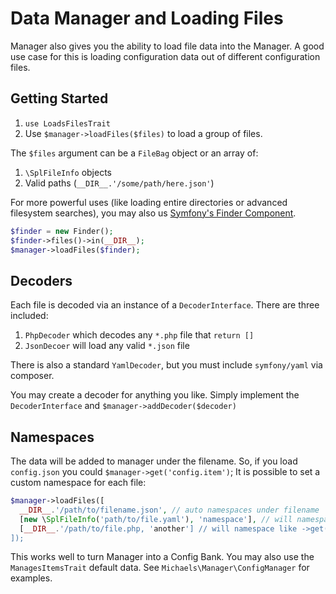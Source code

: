 # Data Manager and Loading Files
Manager also gives you the ability to load file data into the Manager. 
A good use case for this is loading configuration data out of different configuration files.

## Getting Started
  1. `use LoadsFilesTrait`
  2. Use `$manager->loadFiles($files)` to load a group of files. 
  
The `$files` argument can be a `FileBag` object or an array of:
  1. `\SplFileInfo` objects
  2. Valid paths (`__DIR__.'/some/path/here.json'`)
  
For more powerful uses (like loading entire directories or advanced filesystem searches), you may also us [Symfony's Finder Component](https://github.com/symfony/Finder).
```php
$finder = new Finder();
$finder->files()->in(__DIR__);
$manager->loadFiles($finder);
```

## Decoders
Each file is decoded via an instance of a `DecoderInterface`. There are three included:
  1. `PhpDecoder` which decodes any `*.php` file that `return []`
  2. `JsonDecoer` will load any valid `*.json` file
  
There is also a standard `YamlDecoder`, but you must include `symfony/yaml` via composer.

You may create a decoder for anything you like. Simply implement the `DecoderInterface` and `$manager->addDecoder($decoder)`


## Namespaces
The data will be added to manager under the filename. So, if you load `config.json` you could `$manager->get('config.item')`;
It is possible to set a custom namespace for each file:
```php
$manager->loadFiles([
  __DIR__.'/path/to/filename.json', // auto namespaces under filename
  [new \SplFileInfo('path/to/file.yaml'), 'namespace'], // will namespace like ->get('namespace.item')
  [__DIR__.'/path/to/file.php, 'another'] // will namespace like ->get('another.item')
]);
```

This works well to turn Manager into a Config Bank.
You may also use the `ManagesItemsTrait` default data.
See `Michaels\Manager\ConfigManager` for examples.
